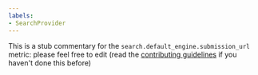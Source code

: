 ```yaml
---
labels:
- SearchProvider
---
```

This is a stub commentary for the `search.default_engine.submission_url` metric: please feel free to edit (read the
[contributing guidelines](https://github.com/mozilla/glean-annotations/blob/main/CONTRIBUTING.md)
if you haven't done this before)

